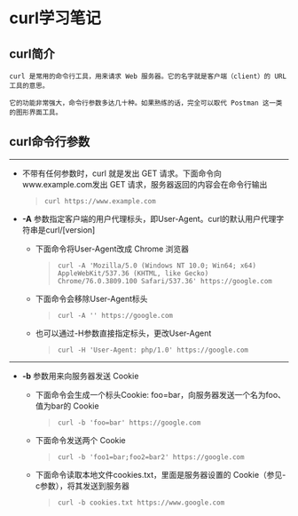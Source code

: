 # curl学习笔记

## curl简介

    curl 是常用的命令行工具，用来请求 Web 服务器。它的名字就是客户端（client）的 URL 工具的意思。

    它的功能非常强大，命令行参数多达几十种。如果熟练的话，完全可以取代 Postman 这一类的图形界面工具。

## curl命令行参数
---

* 不带有任何参数时，curl 就是发出 GET 请求。下面命令向www.example.com发出 GET 请求，服务器返回的内容会在命令行输出

    > `curl https://www.example.com`

* **-A** 参数指定客户端的用户代理标头，即User-Agent。curl的默认用户代理字符串是curl/[version]

    * 下面命令将User-Agent改成 Chrome 浏览器
        > `curl -A 'Mozilla/5.0 (Windows NT 10.0; Win64; x64) AppleWebKit/537.36 (KHTML, like Gecko) Chrome/76.0.3809.100 Safari/537.36' https://google.com`

    * 下面命令会移除User-Agent标头
        > `curl -A '' https://google.com`

    * 也可以通过-H参数直接指定标头，更改User-Agent
        > `curl -H 'User-Agent: php/1.0' https://google.com`

---
* **-b** 参数用来向服务器发送 Cookie

    * 下面命令会生成一个标头Cookie: foo=bar，向服务器发送一个名为foo、值为bar的 Cookie
        > `curl -b 'foo=bar' https://google.com`

    * 下面命令发送两个 Cookie
        > `curl -b 'foo1=bar;foo2=bar2' https://google.com`

    * 下面命令读取本地文件cookies.txt，里面是服务器设置的 Cookie（参见-c参数），将其发送到服务器
        > `curl -b cookies.txt https://www.google.com`


